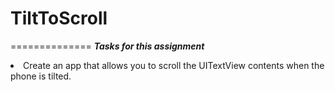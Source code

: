 # TiltToScroll
==============
***Tasks for this assignment***

<li>Create an app that allows you to scroll the UITextView contents when the phone is tilted.</li>
